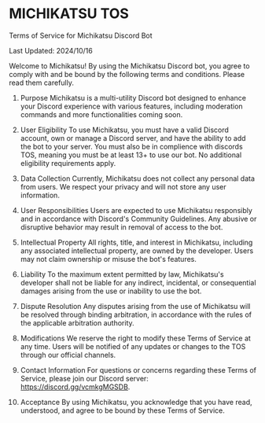 # MICHIKATSU TOS

Terms of Service for Michikatsu Discord Bot

Last Updated: 2024/10/16

Welcome to Michikatsu! By using the Michikatsu Discord bot, you agree to comply with and be bound by the following terms and conditions. Please read them carefully.

1. Purpose
Michikatsu is a multi-utility Discord bot designed to enhance your Discord experience with various features, including moderation commands and more functionalities coming soon.

2. User Eligibility
To use Michikatsu, you must have a valid Discord account, own or manage a Discord server, and have the ability to add the bot to your server. You must also be in complience with discords TOS, meaning you must be at least 13+ to use our bot. No additional eligibility requirements apply.

3. Data Collection
Currently, Michikatsu does not collect any personal data from users. We respect your privacy and will not store any user information.

4. User Responsibilities
Users are expected to use Michikatsu responsibly and in accordance with Discord's Community Guidelines. Any abusive or disruptive behavior may result in removal of access to the bot.

5. Intellectual Property
All rights, title, and interest in Michikatsu, including any associated intellectual property, are owned by the developer. Users may not claim ownership or misuse the bot's features.

6. Liability
To the maximum extent permitted by law, Michikatsu's developer shall not be liable for any indirect, incidental, or consequential damages arising from the use or inability to use the bot.

7. Dispute Resolution
Any disputes arising from the use of Michikatsu will be resolved through binding arbitration, in accordance with the rules of the applicable arbitration authority.

8. Modifications
We reserve the right to modify these Terms of Service at any time. Users will be notified of any updates or changes to the TOS through our official channels.

9. Contact Information
For questions or concerns regarding these Terms of Service, please join our Discord server: https://discord.gg/vcmkgMGSDB.

10. Acceptance
By using Michikatsu, you acknowledge that you have read, understood, and agree to be bound by these Terms of Service.

